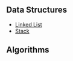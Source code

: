 
## Data Structures
- [Linked List](/date_structure/linked_list/README.md)
- [Stack](/date_structure/stack/README.md)

## Algorithms